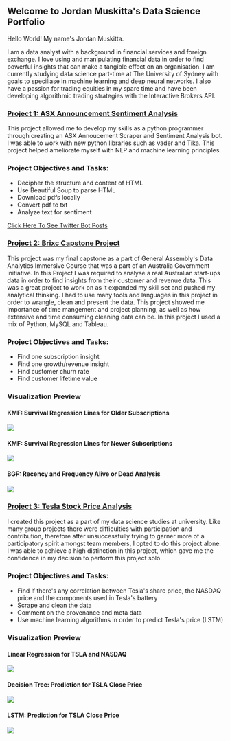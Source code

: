 ## Welcome to Jordan Muskitta's Data Science Portfolio

Hello World! My name's Jordan Muskitta. 

I am a data analyst with a background in financial services and foreign exchange. I love using and manipulating financial data in order to find powerful insights that can make a tangible effect on an organisation. I am currently studying data science part-time at The University of Sydney with goals to speciliase in machine learning and deep neural networks. I also have a passion for trading equities in my spare time and have been developing algorithmic trading strategies with the Interactive Brokers API. 

### [Project 1: ASX Announcement Sentiment Analysis](https://jordanmuskitta.github.io/ASX_Scraper_/)

This project allowed me to develop my skills as a python programmer through creating an ASX Annoucement Scraper and Sentiment Analysis bot. I was able to work with new python libraries such as vader and Tika. This project helped ameliorate myself with NLP and machine learning principles.

### Project Objectives and Tasks: 

- Decipher the structure and content of HTML
- Use Beautiful Soup to parse HTML
- Download pdfs locally
- Convert pdf to txt
- Analyze text for sentiment

[Click Here To See Twitter Bot Posts](https://twitter.com/AsxAry)

### [Project 2: Brixc Capstone Project](https://github.com/jordanmuskitta/Brixc-Capstone/blob/main/Capstone%20Project%20(FINAL)/Capstone%20Project%20(FINAL)/capstone_final2.ipynb)

This project was my final capstone as a part of General Assembly's Data Analytics Immersive Course that was a part of an Australia Government initiative. In this Project I was required to analyse a real Australian start-ups data in order to find insights from their customer and revenue data. This was a great project to work on as it expanded my skill set and pushed my analytical thinking. I had to use many tools and languages in this project in order to wrangle, clean and present the data. This project showed me importance of time mangement and project planning, as well as how extensive and time consuming cleaning data can be. In this project I used a mix of Python, MySQL and Tableau.

### Project Objectives and Tasks:

- Find one subscription insight
- Find one growth/revenue insight
- Find customer churn rate
- Find customer lifetime value 

### Visualization Preview

#### KMF: Survival Regression Lines for Older Subscriptions

![](/main/images/kmf72.JPG)

#### KMF: Survival Regression Lines for Newer Subscriptions

![](/main/images/kmf151617.JPG)

#### BGF: Recency and Frequency Alive or Dead Analysis

![](/main/images/bgf1.JPG)



### [Project 3: Tesla Stock Price Analysis](https://github.com/jordanmuskitta/Tesla-Analysis)

I created this project as a part of my data science studies at university. Like many group projects there were difficulties with participation and contribution, therefore after unsuccessfully trying to garner more of a participatory spirit amongst team members, I opted to do this project alone. I was able to achieve a high distinction in this project, which gave me the confidence in my decision to perform this project solo. 

### Project Objectives and Tasks:

- Find if there's any correlation between Tesla's share price, the NASDAQ price and the components used in Tesla's battery
- Scrape and clean the data
- Comment on the provenance and meta data
- Use machine learning algorithms in order to predict Tesla's price (LSTM) 

### Visualization Preview

#### Linear Regression for TSLA and NASDAQ
![](/main/images/linear_regression_tsla_nasdaq.png)

#### Decision Tree: Prediction for TSLA Close Price

![](/main/images/tsla_price_decision.png)


#### LSTM: Prediction for TSLA Close Price
![](/main/images/lstm_prediction.png)






